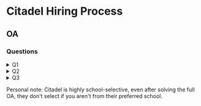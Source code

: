 # Citadel Hiring Process

## OA

### Questions

<details>
<summary>
Q1
</summary>
<img src = "./assets/Q1/Citadel%20Q1.png"/>
</details>

<details>
<summary>
Q2
</summary>
<img src = "./assets/Q2/Citadel%20Q2-1.png"/>
<img src = "./assets/Q2/Citadel%20Q2-2.png"/>
<img src = "./assets/Q2/Citadel%20Q2-3.png"/>
<img src = "./assets/Q2/Citadel%20Q2-4.png"/>
</details>

<details>
<summary>
Q3
</summary>
<img src = "./assets/Q3/Citadel%20Q3-1.png"/>
<img src = "./assets/Q3/Citadel%20Q3-2.png"/>
<img src = "./assets/Q3/Citadel%20Q3-3.png"/>
<img src = "./assets/Q3/Citadel%20Q3-4.png"/>
<img src = "./assets/Q3/Citadel%20Q3-5.png"/>
<img src = "./assets/Q3/Citadel%20Q3-6.png"/>
<img src = "./assets/Q3/Citadel%20Q3-7.png"/>
<img src = "./assets/Q3/Citadel%20Q3-8.png"/>
</details>

Personal note: Citadel is highly school-selective, even after solving the full OA, they don't select if you aren't from their preferred school.